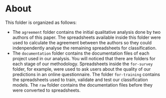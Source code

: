 # About
This folder is organized as follows:
- The `agreement` folder contains the initial qualitative analysis done by two authors of this paper. The spreadsheets available inside this folder were used to calculate the agreement between the authors so they could indenpendently analyse the remaining spreadsheets for classification.
- The `documentation` folder contains the documentation files of each project used in our analysis. You will noticed that there are folders for each stage of our methodology. Spreadsheets inside the `for-survey` folder, for example, were used to ask users about the quality of our predictions in an online questionnaire. The folder `for-training` contains the spreadsheets used to train, validate and test our classification models. The `raw` folder contains the documentation files before they were converted to spreadsheets.
